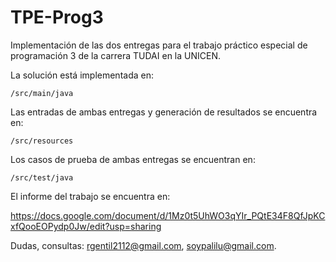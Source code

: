 # TPE-Prog3

Implementación de las dos entregas para el trabajo práctico especial de programación 3 de la carrera TUDAI en la UNICEN.

La solución está implementada en:
    
    /src/main/java

Las entradas de ambas entregas y generación de resultados se encuentra en:

    /src/resources

Los casos de prueba de ambas entregas se encuentran en:

    /src/test/java

El informe del trabajo se encuentra en:

https://docs.google.com/document/d/1Mz0t5UhWO3qYIr_PQtE34F8QfJpKCxfQooEOPydp0Jw/edit?usp=sharing

Dudas, consultas: rgentil2112@gmail.com, soypalilu@gmail.com.